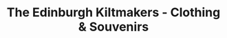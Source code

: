 ---
title: "The Edinburgh Kiltmakers - Clothing & Souvenirs"
url: /edinburgh/the-edinburgh-kiltmakers-clothing-and-souvenirs/
shop: clothes
---